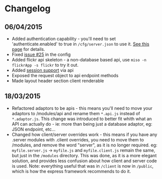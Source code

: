 # Changelog

## 06/04/2015

* Added authentication capability - you'll need to set 'authenticate.enabled' to true in `/cfg/server.json` to use it. [See this page](https://github.com/jsguy/misojs/wiki/Authentication) for details.
* Fixed [issue #25](https://github.com/jsguy/misojs/issues/25) in the config
* Added flickr api skeleton - a non-database based api, use `miso -n flickrApp -s flickr` to try it out.
* Added [session support](https://github.com/jsguy/misojs/wiki/Authentication#sessions) via api
* Exposed the request object to api endpoint methods
* Made layout header section client renderable

## 18/03/2015

* Refactored adaptors to be apis - this means you'll need to move your adaptors to /modules/api and rename them `*.api.js` instead of `*.adaptor.js`. This change was introduced to better fit whith what an API can actually do - ie: more than being just a database adaptor, eg: JSON endpoint, etc...
* Changed how client/server overrides work - this means if you have any .server modules with .client overrides, you need to move them to /modules, and remove the word "server", as it is no longer required. eg: `myfile.server.js` -> `myfile.js` and `myfile.client.js` remain the same, but just in the `/modules` directory. This was done, as it is a more elegant solution, and provides less confusion about how client and server code is used. Note: everything useful that was in `/client` is now in `/public`, which is how the express framework recommends to do it.